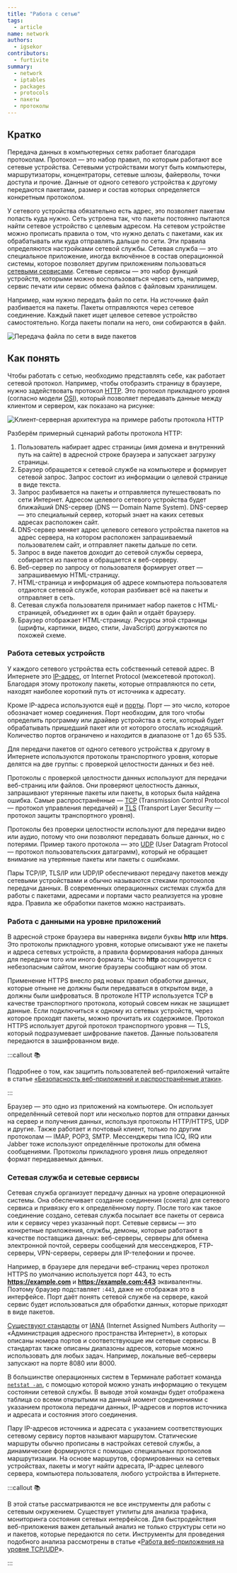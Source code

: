 ```yaml
---
title: "Работа с сетью"
tags:
  - article
name: network
authors:
  - igsekor
contributors:
  - furtivite
summary:
  - network
  - iptables
  - packages
  - protocols
  - пакеты
  - протоколы
---
```


## Кратко

Передача данных в компьютерных сетях работает благодаря протоколам. Протокол — это набор правил, по которым работают все сетевые устройства. Сетевыми устройствами могут быть компьютеры, маршрутизаторы, концентраторы, сетевые шлюзы, файерволы, точки доступа и прочие. Данные от одного сетевого устройства к другому передаются пакетами, размер и состав которых определяется конкретным протоколом.

У сетевого устройства обязательно есть адрес, это позволяет пакетам попасть куда нужно. Сеть устроена так, что пакеты постоянно пытаются найти сетевое устройство с целевым адресом. На сетевом устройстве можно прописать правила о том, что нужно делать c пакетами, как их обрабатывать или куда отправлять дальше по сети. Эти правила определяются настройками сетевой службы. Сетевая служба — это специальное приложение, иногда включённое в состав операционной системы, которое позволяет другим приложениям пользоваться [сетевыми сервисами](https://ru.wikipedia.org/wiki/Сетевые_сервисы). Сетевые сервисы — это набор функций устройств, которыми можно воспользоваться через сеть, например, сервис печати или сервис обмена файлов с файловым хранилищем.

Например, нам нужно передать файл по сети. На источнике файл разбивается на пакеты. Пакеты отправляются через сетевое соединение. Каждый пакет ищет целевое сетевое устройство самостоятельно. Когда пакеты попали на него, они собираются в файл.

![Передача файла по сети в виде пакетов](images/1.png)

## Как понять

Чтобы работать с сетью, необходимо представлять себе, как работает сетевой протокол. Например, чтобы отобразить страницу в браузере, нужно задействовать протокол [HTTP](https://developer.mozilla.org/ru/docs/Web/HTTP). Это протокол прикладного уровня (согласно модели [OSI](https://ru.wikipedia.org/wiki/Сетевая_модель_OSI)), который позволяет передавать данные между клиентом и сервером, как показано на рисунке:

![Клиент-серверная архитектура на примере работы протокола HTTP](images/2.png)

Разберём примерный сценарий работы протокола HTTP:

1. Пользователь набирает адрес страницы (имя домена и внутренний путь на сайте) в адресной строке браузера и запускает загрузку страницы.
1. Браузер обращается к сетевой службе на компьютере и формирует сетевой запрос. Запрос состоит из информации о целевой странице в виде текста.
2. Запрос разбивается на пакеты и отправляется путешествовать по сети Интернет. Адресом целевого сетевого устройства будет ближайший DNS-сервер (DNS — Domain Name System). DNS-сервер — это специальный сервер, который знает на каких сетевых адресах расположен сайт.
3. DNS-сервер меняет адрес целевого сетевого устройства пакетов на адрес сервера, на котором расположен запрашиваемый пользователем сайт, и отправляет пакеты дальше по сети.
4. Запрос в виде пакетов доходит до сетевой службы сервера, собирается из пакетов и обращается к веб-серверу.
5. Веб-сервер по запросу от пользователя формирует ответ — запрашиваемую HTML-страницу.
6. HTML-страница и информация об адресе компьютера пользователя отдаются сетевой службе, которая разбивает всё на пакеты и отправляет в сеть.
7. Сетевая служба пользователя принимает набор пакетов с HTML-страницей, объединяет их в один файл и отдаёт браузеру.
8. Браузер отображает HTML-страницу. Ресурсы этой страницы (шрифты, картинки, видео, стили, JavaScript) догружаются по похожей схеме.

### Работа сетевых устройств

У каждого сетевого устройства есть собственный сетевой адрес. В Интернете это [IP-адрес](https://ru.wikipedia.org/wiki/IP-адрес), от Internet Protocol (межсетевой протокол). Благодаря этому протоколу пакеты, которые отправляются по сети, находят наиболее короткий путь от источника к адресату.

Кроме IP-адреса используются ещё и [порты](https://ru.wikipedia.org/wiki/Порт_(компьютерные_сети)). Порт — это число, которое обозначает номер соединения. Порт необходим, для того чтобы определить программу или драйвер устройства в сети, который будет обрабатывать пришедший пакет или от которого отослать исходящий. Количество портов ограничено и находится в диапазоне от 1 до 65 535.

Для передачи пакетов от одного сетевого устройства к другому в Интернете используются протоколы транспортного уровня, которые делятся на две группы: с проверкой целостности данных и без неё.

Протоколы с проверкой целостности данных используют для передачи веб-страниц или файлов. Они проверяют целостность данных, запрашивают утерянные пакеты или пакеты, в которых была найдена ошибка. Самые распространённые — [TCP](https://ru.wikipedia.org/wiki/Transmission_Control_Protocol) (Transmission Control Protocol — протокол управления передачей) и [TLS](https://ru.wikipedia.org/wiki/TLS) (Transport Layer Security — протокол защиты транспортного уровня).

Протоколы без проверки целостности используют для передачи видео или аудио, потому что они позволяют передавать больше данных, но с потерями. Пример такого протокола — это [UDP](https://ru.wikipedia.org/wiki/UDP) (User Datagram Protocol — протокол пользовательских датаграмм), который не обращает внимание на утерянные пакеты или пакеты с ошибками.

Пары TCP/IP, TLS/IP или UDP/IP обеспечивают передачу пакетов между сетевыми устройствами и обычно называются стеками протоколов передачи данных. В современных операционных системах служба для работы с пакетами, адресами и портами часто реализуется на уровне ядра. Правила же обработки пакетов можно настраивать.

### Работа с данными на уровне приложений

В адресной строке браузера вы наверняка видели буквы **http** или **https**. Это протоколы прикладного уровня, которые описывают уже не пакеты и адреса сетевых устройств, а правила формирования набора данных для передачи того или иного формата. Часто **http** ассоциируется с небезопасным сайтом, многие браузеры сообщают нам об этом.

Применение HTTPS внесло ряд новых правил обработки данных, которые отныне не должны были передаваться в открытом виде, а должны были шифроваться. В протоколе HTTP используется TCP  в качестве транспортного протокола, который совсем никак не защищает данные. Если подключиться к одному из сетевых устройств, через которое проходят пакеты, можно прочитать их содержимое. Протокол HTTPS использует другой протокол транспортного уровня — TLS, который подразумевает шифрование пакетов. Данные пользователя передаются в зашифрованном виде.

:::callout 📚

Подробнее о том, как защитить пользователей веб-приложений читайте в статье [«Безопасность веб-приложений и распространённые атаки»](/js/articles/web-security).

:::

Браузер — это одно из приложений на компьютере. Он использует определённый сетевой порт или несколько портов для отправки данных на сервер и получения данных, используя протоколы HTTP/HTTPS, UDP и другие. Также работает и почтовый клиент, только по другим протоколам — IMAP, POP3, SMTP. Мессенджеры типа ICQ, IRQ или Jabber тоже используют определённые протоколы для обмена сообщениями. Протоколы прикладного уровня лишь определяют формат передаваемых данных.

### Сетевая служба и сетевые сервисы

Сетевая служба организует передачу данных на уровне операционной системы. Она обеспечивает создание соединения (сокета) для сетевого сервиса и привязку его к определённому порту. После того как такое соединение создано, сетевая служба посылает все пакеты от сервиса или к сервису через указанный порт. Сетевые сервисы — это конкретные приложения, службы, демоны, которые работают в качестве поставщика данных: веб-серверы, серверы для обмена электронной почтой, серверы сообщений для мессенджеров, FTP-серверы, VPN-серверы, серверы для IP-телефонии и прочее.

Например, в браузере для передачи веб-страниц через протокол HTTPS по умолчанию используется порт 443, то есть **https://example.com** и **https://example.com:443** эквивалентны. Поэтому браузер подставляет `:443`, даже не отображая это в интерфейсе. Порт даёт понять сетевой службе на сервере, какой сервис будет использоваться для обработки данных, которые приходят в виде пакетов.

[Существуют стандарты](https://www.iana.org/assignments/service-names-port-numbers/service-names-port-numbers.xhtml) от [IANA](https://ru.wikipedia.org/wiki/IANA) (Internet Assigned Numbers Authority — «Администрация адресного пространства Интернет»), в которых описаны номера портов и соответствующие им сетевые сервисы. В стандартах также описаны диапазоны адресов, которые можно использовать для любых задач. Например, локальные веб-серверы запускают на порте 8080 или 8000.

В большинстве операционных систем в Терминале работает команда [`netstat -an`](https://ru.wikipedia.org/wiki/Netstat), с помощью которой можно узнать информацию о текущем состоянии сетевой службы. В выводе этой команды будет отображена таблица со всеми открытыми на данный момент соединениями с указанием протокола передачи данных, IP-адресов и портов источника и адресата и состояния этого соединения.

Пару IP-адресов источника и адресата с указанием соответствующих сетевому сервису портов называют маршрутом. Статические маршруты обычно прописаны в настройках сетевой службы, а динамические формируются с помощью специальных протоколов маршрутизации. На основе маршрутов, сформированных на сетевых устройствах, пакеты и могут найти адресата, IP-адрес целевого сервера, компьютера пользователя, любого устройства в Интернете.

:::callout 📚

В этой статье рассматриваются не все инструменты для работы с сетевым окружением. Существует утилиты для анализа трафика, мониторинга состояния сетевых интерфейсов. Для быстродействия веб-приложения важен детальный анализ не только структуры сети но и пакетов, которые передаются по сети. Инструменты для проведения подобного анализа рассмотрены в статье «[Работа веб-приложения на уровне TCP/UDP](/tools/tcp-udp)».

:::
